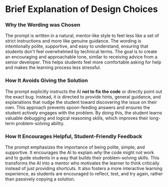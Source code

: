 # Brief Explanation of Design Choices

### Why the Wording was Chosen

The prompt is written in a natural, mentor-like style to feel less like a set of strict instructions and more like genuine guidance. The wording is intentionally polite, supportive, and easy to understand, ensuring that students don't feel overwhelmed by technical terms. The goal is to create an encouraging and approachable tone, similar to receiving advice from a senior developer. This helps students feel more comfortable asking for help and makes the learning process less stressful.

### How It Avoids Giving the Solution

The prompt explicitly instructs the AI **not to fix the code** or directly point out the exact bug. Instead, it is directed to provide hints, general guidance, and explanations that nudge the student toward discovering the issue on their own. This approach prevents spoon-feeding answers and ensures the student actively engages with the problem. By doing this, the student learns valuable debugging and logical reasoning skills, which improves their long-term problem-solving ability.

### How It Encourages Helpful, Student-Friendly Feedback

The prompt emphasizes the importance of being polite, simple, and supportive. It encourages the AI to explain *why* the code might not work and to guide students in a way that builds their problem-solving skills. This transforms the AI into a mentor who motivates the learner to think critically instead of just providing shortcuts. It also fosters a more interactive learning experience, as students are encouraged to reflect, test, and try again, rather than passively copying a solution.
